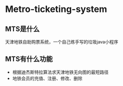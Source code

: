 # Metro-ticketing-system

## MTS是什么
天津地铁自助购票系统，一个自己练手写的垃圾java小程序

## MTS有什么功能
* 根据迪杰斯特拉算法求天津地铁无向图的最短路径
* 地铁会员的充值、注册、修改、删除
